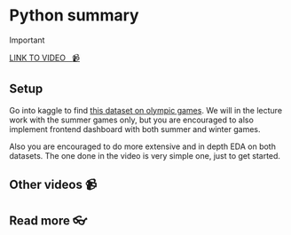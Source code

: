 # Python summary 

<!-- [![video](https://github.com/kokchun/assets/blob/025ae8622a25d5522d11b21108f52f1df9388ea2/data_warehouse/snowflake_free_trial.png?raw=true)](https://github.com/kokchun/assets/blob/025ae8622a25d5522d11b21108f52f1df9388ea2/data_warehouse/snowflake_free_trial.png?raw=true) -->

> [!IMPORTANT]
> [LINK TO VIDEO &nbsp; :video_camera:](https://)

## Setup 

Go into kaggle to find [this dataset on olympic games](https://www.kaggle.com/datasets/nitishsharma01/olympics-124-years-datasettill-2020?resource=download). We will in the lecture work with the summer games only, but you are encouraged to also implement frontend dashboard with both summer and winter games.  

Also you are encouraged to do more extensive and in depth EDA on both datasets. The one done in the video is very simple one, just to get started. 

## Other videos :video_camera:


## Read more :eyeglasses:

